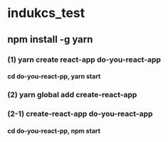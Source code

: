 # indukcs_test
## npm install -g yarn
### (1) yarn create react-app do-you-react-app
#### cd do-you-react-pp, yarn start
### (2) yarn global add create-react-app
### (2-1) create-react-app do-you-react-app
#### cd do-you-react-pp, npm start
